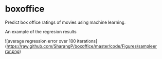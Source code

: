 boxoffice
=========

Predict box office ratings of movies using machine learning.

An example of the regresion results

![average regression error over 100 iterations] (https://raw.github.com/SharangP/boxoffice/master/code/Figures/sampleerror.png)
